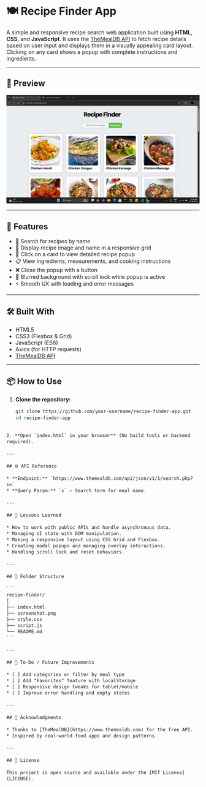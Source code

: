 # 🍽️ Recipe Finder App

A simple and responsive recipe search web application built using **HTML**, **CSS**, and **JavaScript**. It uses the [TheMealDB API](https://www.themealdb.com/api.php) to fetch recipe details based on user input and displays them in a visually appealing card layout. Clicking on any card shows a popup with complete instructions and ingredients.

---

## 📸 Preview

![Recipe App Screenshot](./screenshot.png)

---

## 🚀 Features

- 🔎 Search for recipes by name
- 🍲 Display recipe image and name in a responsive grid
- 🧾 Click on a card to view detailed recipe popup
- 📋 View ingredients, measurements, and cooking instructions
- ❌ Close the popup with a button
- 🎨 Blurred background with scroll lock while popup is active
- ⚡ Smooth UX with loading and error messages

---

## 🛠️ Built With

- HTML5
- CSS3 (Flexbox & Grid)
- JavaScript (ES6)
- Axios (for HTTP requests)
- [TheMealDB API](https://www.themealdb.com/api.php)

---

## 📦 How to Use

1. **Clone the repository:**
   ```bash
   git clone https://github.com/your-username/recipe-finder-app.git
   cd recipe-finder-app
````

2. **Open `index.html` in your browser** (No build tools or backend required).

---

## 🌐 API Reference

* **Endpoint:** `https://www.themealdb.com/api/json/v1/1/search.php?s=`
* **Query Param:** `s` – Search term for meal name.

---

## 🧠 Lessons Learned

* How to work with public APIs and handle asynchronous data.
* Managing UI state with DOM manipulation.
* Making a responsive layout using CSS Grid and Flexbox.
* Creating modal popups and managing overlay interactions.
* Handling scroll lock and reset behaviors.

---

## 📁 Folder Structure

```
recipe-finder/
│
├── index.html
├── screenshot.png
├── style.css
├── script.js
└── README.md
```

---

## 📌 To-Do / Future Improvements

* [ ] Add categories or filter by meal type
* [ ] Add "Favorites" feature with localStorage
* [ ] Responsive design tweaks for tablet/mobile
* [ ] Improve error handling and empty states

---

## 🤝 Acknowledgments

* Thanks to [TheMealDB](https://www.themealdb.com) for the free API.
* Inspired by real-world food apps and design patterns.

---

## 📃 License

This project is open source and available under the [MIT License](LICENSE).

